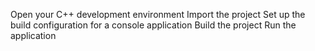 Open your C++ development environment
Import the project
Set up the build configuration for a console application
Build the project
Run the application
